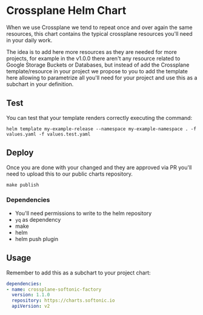 # Crossplane Helm Chart
When we use Crossplane we tend to repeat once and over again the same resources, this chart contains the typical crossplane
resources you'll need in your daily work.

The idea is to add here more resources as they are needed for more projects, for example in the v1.0.0 there aren't any
resource related to Google Storage Buckets or Databases, but instead of add the Crossplane template/resource in your
project we propose to you to add the template here allowing to parametrize all you'll need for your project and use 
this as a subchart in your definition.

## Test

You can test that your template renders correctly executing the command:

```shell
helm template my-example-release --namespace my-example-namespace . -f values.yaml -f values.test.yaml
```

## Deploy

Once you are done with your changed and they are approved via PR you'll need to upload this to our public charts repository.

```shell
make publish
```

### Dependencies
- You'll need permissions to write to the helm repository
- `yq` as dependency
- make
- helm
- helm push plugin

## Usage

Remember to add this as a subchart to your project chart:

```yaml
dependencies:
- name: crossplane-softonic-factory
  version: 1.1.0
  repository: https://charts.softonic.io
  apiVersion: v2
```
